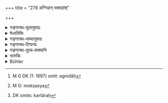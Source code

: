 +++
title = "278 अग्निदान् भक्तदांश्"

+++

<details><summary>गङ्गानथ-मूलानुवादः</summary>

The king shall strike like thieves those who provide fire, offer food and supply arms and lodging, as also those who abet their escape.—(278)
</details>

<details><summary>मेधातिथिः</summary>

**अग्निदाः**,[^६९३] सीतापनोदनाद्यर्थं ये ऽग्निं ददति । **शस्त्रं** कर्तरिकादि । **मोषस्य**[^६९४] संनिधातारः कर्तारः[^६९५] । सर्वे चौरवत् ज्ञेयाः । **शस्त्रावकाशद**ग्रहणं प्राग् उक्तम् अप्य् उपसंहारार्थम् उच्यते ॥ ९.२७८ ॥


[^६९५]:
     DK omits: kartāraḥ


[^६९४]:
     M G: mokṣasya


[^६९३]:
     M G DK (1: 1697) omit: agnidāḥ
</details>

<details><summary>गङ्गानथ-भाष्यानुवादः</summary>

Those who provide for the thieves fire for warming themselves and such other purposes.

‘*Arms*’— Cutlass and the like.

‘*Abettors*’—Contrivers—‘*of escape*.’

All those shall be dealt with like thieves.

‘*Those who supply arms and lodging*.’—Though this has been already mentioned before, yet it has been added again by way of summing up all that is intended.—(278)
</details>

<details><summary>गङ्गानथ-टिप्पन्यः</summary>

‘*Agnidān*’.—‘Those who give fire to the thieves,—so that they may warm
themselves, or for similar purposes’ (Medhātithi),—‘so that they may put
fire to houses’ (Nārāyaṇa).

‘*Moṣaṣya sannidhātṛṛn* (*sannidhātṝn*?)—‘Receivers of stolen goods’
(Kullūka);—‘abettors of theft’ (Medhātithi and Nārāyaṇa).

This verse is quoted in *Vivādaratnākara* (p. 338), which adds the
following notes:—‘*Avakāśa*’, lodging,—‘*agni*’, fire as helping the act
of stealing,—‘*moṣaṣya sannidhātṛṛn*’, those who help in bringing about
conditions conducive to the stealing of property;—it adds that the cases
referred to are those in which the culprit has not been led either by
fear or by ignorance to do what he has done.

It is quoted in *Aparārka* (p. 849);—and in *Vyavahāra-Bālambhaṭṭī* (p.
991).
</details>

<details><summary>गङ्गानथ-तुल्य-वाक्यानि</summary>

[\[See texts under
271.\]]
</details>

<details><summary>भारुचिः</summary>

विज्ञाय चोरांस् तत्साहाय्येनाइतानि कुर्वतां चोरवच् छिष्टिस् ताडनबन्धनपरिभाषणादिरूपा । न तु वराङ्गच्छेदो ऽर्थदण्डनं वा शिष्टिः । प्रथमम् एवानुक्तापि चौर्यं वर्णानां चोरवच् छिष्टिर् अल्पेष्व् अपराधेषु चोरस्यापि स्यात् ॥ ९.२७८ ॥
</details>

<details><summary>Bühler</summary>

278	Those who give (to thieves) fire, food, arms, or shelter, and receivers of stolen goods, the ruler shall punish like thieves.
</details>
